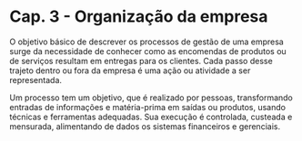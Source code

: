 
# Cap. 3 - Organização da empresa

O objetivo básico de descrever os processos de gestão de uma empresa surge da necessidade de conhecer como as encomendas de produtos ou de serviços resultam em entregas para os clientes. Cada passo desse trajeto dentro ou fora da empresa é uma ação ou atividade a ser representada.

Um processo tem um objetivo, que é realizado por pessoas, transformando entradas de informações e matéria-prima em saídas ou produtos, usando técnicas e ferramentas adequadas. Sua execução é controlada, custeada e mensurada, alimentando de dados os sistemas financeiros e gerenciais.